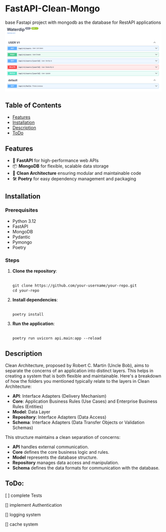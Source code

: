 # FastAPI-Clean-Mongo

base Fastapi project with mongodb as the database for RestAPI applications
![image of docs](https://github.com/movassaghi6/fastapi-clean-mongo/blob/main/docs.png)

## Table of Contents

- [Features](#Features)
- [Installation](#Installation)
- [Description](#Description)
- [ToDo](#ToDo)


## Features

- 🚀 **FastAPI** for high-performance web APIs
- 📦 **MongoDB** for flexible, scalable data storage
- 🎯 **Clean Architecture** ensuring modular and maintainable code
- 🛠️ **Poetry** for easy dependency management and packaging

## Installation

### Prerequisites

- Python 3.12
- FastAPI
- MongoDB
- Pydantic
- Pymongo
- Poetry

### Steps

1. **Clone the repository**:
    
    ```
    
    git clone https://github.com/your-username/your-repo.git
    cd your-repo
    
    ```
    
2. **Install dependencies**:
    
    ```
    
    poetry install
    
    ```
    
3. **Run the application**:
    
    ```
    
    poetry run uvicorn api.main:app --reload
    
    ```
    

### 

## Description
Clean Architecture, proposed by Robert C. Martin (Uncle Bob), aims to separate the concerns of an application into distinct layers. This helps in creating a system that is both flexible and maintainable. Here's a breakdown of how the folders you mentioned typically relate to the layers in Clean Architecture:

- **API**: Interface Adapters (Delivery Mechanism)
- **Core**: Application Business Rules (Use Cases) and Enterprise Business Rules (Entities)
- **Model**: Data Layer
- **Repository**: Interface Adapters (Data Access)
- **Schema**: Interface Adapters (Data Transfer Objects or Validation Schemas)

This structure maintains a clean separation of concerns:

- **API** handles external communication.
- **Core** defines the core business logic and rules.
- **Model** represents the database structure.
- **Repository** manages data access and manipulation.
- **Schema** defines the data formats for communication with the database.

## ToDo:

[ ] complete Tests

[] implement Authentication

[] logging system

[] cache system
